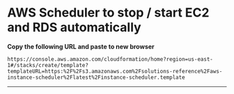 # AWS Scheduler to stop / start EC2 and RDS automatically

**Copy the following URL and paste to new browser**

`https://console.aws.amazon.com/cloudformation/home?region=us-east-1#/stacks/create/template?templateURL=https:%2F%2Fs3.amazonaws.com%2Fsolutions-reference%2Faws-instance-scheduler%2Flatest%2Finstance-scheduler.template`

</hr>

<hr/>